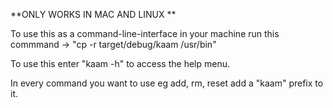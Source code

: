 **ONLY WORKS IN MAC AND LINUX **

To use this as a command-line-interface in your machine run this commmand -> "cp -r target/debug/kaam /usr/bin"

To use this enter "kaam -h" to access the help menu.

In every command you want to use eg add, rm, reset add a "kaam" prefix to it.
